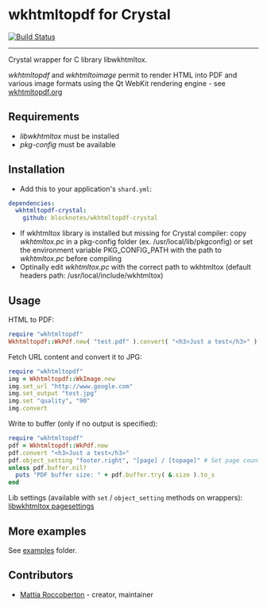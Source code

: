 # wkhtmltopdf for Crystal

[![Build Status](https://travis-ci.org/blocknotes/wkhtmltopdf-crystal.svg)](https://travis-ci.org/blocknotes/wkhtmltopdf-crystal)

---

Crystal wrapper for C library libwkhtmltox.

*wkhtmltopdf* and *wkhtmltoimage* permit to render HTML into PDF and various image formats using the Qt WebKit rendering engine - see [wkhtmltopdf.org](http://wkhtmltopdf.org)

## Requirements

- *libwkhtmltox* must be installed
- *pkg-config* must be available

## Installation

- Add this to your application's `shard.yml`:

```yml
dependencies:
  wkhtmltopdf-crystal:
    github: blocknotes/wkhtmltopdf-crystal
```

- If wkhtmltox library is installed but missing for Crystal compiler: copy *wkhtmltox.pc* in a pkg-config folder (ex. /usr/local/lib/pkgconfig) or set the environment variable PKG_CONFIG_PATH with the path to *wkhtmltox.pc* before compiling
- Optinally edit *wkhtmltox.pc* with the correct path to wkhtmltox (default headers path: /usr/local/include/wkhtmltox)

## Usage

HTML to PDF:

```ruby
require "wkhtmltopdf"
Wkhtmltopdf::WkPdf.new( "test.pdf" ).convert( "<h3>Just a test</h3>" )
```

Fetch URL content and convert it to JPG:

```ruby
require "wkhtmltopdf"
img = Wkhtmltopdf::WkImage.new
img.set_url "http://www.google.com"
img.set_output "test.jpg"
img.set "quality", "90"
img.convert
```

Write to buffer (only if no output is specified):

```ruby
require "wkhtmltopdf"
pdf = Wkhtmltopdf::WkPdf.new
pdf.convert "<h3>Just a test</h3>"
pdf.object_setting "footer.right", "[page] / [topage]" # Set page counter on footer
unless pdf.buffer.nil?
  puts "PDF buffer size: " + pdf.buffer.try( &.size ).to_s
end
```

Lib settings (available with `set` / `object_setting` methods on wrappers): [libwkhtmltox pagesettings](http://wkhtmltopdf.org/libwkhtmltox/pagesettings.html)

## More examples

See [examples](https://github.com/blocknotes/wkhtmltopdf-crystal/tree/master/examples) folder.

## Contributors

- [Mattia Roccoberton](http://blocknot.es) - creator, maintainer
